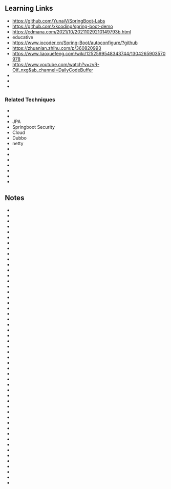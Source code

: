 ## Learning Links

- https://github.com/YunaiV/SpringBoot-Labs
- https://github.com/xkcoding/spring-boot-demo
- https://cdmana.com/2021/10/20211029210149793b.html
- educative
- https://www.iocoder.cn/Spring-Boot/autoconfigure/?github
- https://zhuanlan.zhihu.com/p/360820993
- https://www.liaoxuefeng.com/wiki/1252599548343744/1304265903570978
- https://www.youtube.com/watch?v=zvR-Oif_nxg&ab_channel=DailyCodeBuffer
-
-
-

### Related Techniques

-
-
- JPA
- Springboot Security
- Cloud
- Dubbo
- netty
-
-
-
-
-
-
-

## Notes

-
-
-
-
-
-
-
-
-
-
-
-
-
-
-
-
-
-
-
-
-
-
-
-
-
-
-
-
-
-
-
-
-
-
-
-
-
-
-
-
-
-
-
-
-
-
-
-
-
-
-
